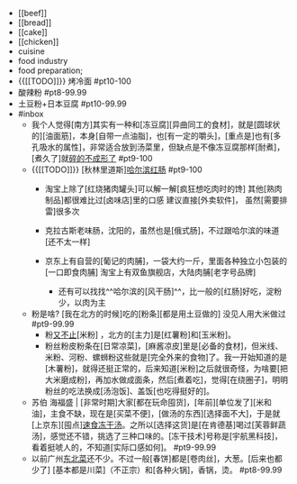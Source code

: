 - [[beef]]
- [[bread]]
- [[cake]]
- [[chicken]]
- cuisine
- food industry
- food preparation;
- {{[[TODO]]}} 烤冷面 #pt10-100
- 酸辣粉 #pt8-99.99
- 土豆粉+日本豆腐 #pt10-99.99
- #inbox
    - 我个人觉得[南方]其实有一种和[冻豆腐][异曲同工的食材]，就是[圆球状的][油面筋]，本身[自带一点油脂]，也[有一定的嚼头]，[重点是]也有[多孔吸水的属性]，非常适合放到汤菜里，但缺点是不像冻豆腐那样[耐煮]，[煮久了]就[碎的不成形了](https://bbs.saraba1st.com/2b/forum.php?mod=viewthread&tid=2006696) #pt9-100
    - {{[[TODO]]}} [秋林里道斯][哈尔滨红肠](https://bbs.saraba1st.com/2b/thread-2024487-1-1.html) #pt9-100
        - 淘宝上除了[红烧猪肉罐头]可以解一解[疯狂想吃肉时的馋]
其他[熟肉制品]都很难比过[卤味店]里的口感
建议直接[外卖软件]，
虽然[需要排雷]很多次
        - 克拉古斯老味肠，沈阳的，虽然也是[俄式肠]，不过跟哈尔滨的味道[还不太一样]
        - 京东上有自营的[葡记的肉脯]，一袋大约一斤，里面各种独立小包装的[一口即食肉脯]
淘宝上有双鱼旗舰店，大陆肉脯[老字号品牌]

            - 还有可以找找^^哈尔滨的[风干肠]^^，比一般的[红肠]好吃，淀粉少，以肉为主
    - 粉是啥? [我在北方的时候]吃的[粉条][都是用土豆做的] 没见人用大米做过 #pt9-99.99
        - 粉[又不止](https://bbs.saraba1st.com/2b/thread-2005600-5-1.html)[米粉] ，北方的[主力]是[红薯粉]和[玉米粉]。
        - 粉丝粉皮粉条在[日常凉菜]，[麻酱凉皮]里是[必备的食材]，但米线、米粉、河粉、螺蛳粉这些就是[完全外来的食物]了。我一开始知道的是[木薯粉]，就得还挺正常的，后来知道[米粉]之后就很奇怪，为啥要[把大米磨成粉]，再加水做成面条，然后[煮着吃]，觉得[在绕圈子]，明明粉丝的吃法换成[汤泡饭]、盖饭[也吃得挺好的]。
    - 苏伯 海福盛 | [非常时期]大家[都在玩命囤货]，[年前][单位发了][米和油]，主食不缺，现在是[买菜不便]，[做汤的东西][选择面不大]，于是就[上京东][囤点][速食冻干汤](https://post.smzdm.com/p/az50g9rr/)。之所以[选择这货]是[在肯德基]喝过[芙蓉鲜蔬汤]，感觉还不错，挑选了三种口味的。[冻干技术]号称是[宇航黑科技]，看着挺唬人的，不知道[实际口感如何]。  #pt9-99.99
    - 以前广州[东北菜](https://bbs.saraba1st.com/2b/thread-1998831-1-1.html)还不少。不过一般[春饼]都是[卷肉丝]，大葱。[后来也都少了] [基本都是川菜]（不正宗）和[各种火锅]，香锅，烫。 #pt8-99.99

